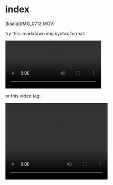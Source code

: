 <h1>index</h1>
[kaala](IMG_0712.MOV)  

try this:  markdown img syntax format:  

![kaala](IMG_0712.MOV)

or this video tag:  

<video width="320" height="240" controls>
  <source src="IMG_0712.MOV" type="video/mp4">

Your browser does not support the video tag.
</video>

or this video tag larger: 

<video width="640" height="480" controls>
  <source src="IMG_0712.MOV" type="video/mp4">

Your browser does not support the video tag.
</video>  

unconstrained vid:  

<video  controls>
  <source src="IMG_0712.MOV" type="video/mp4">

Your browser does not support the video tag.
</video>